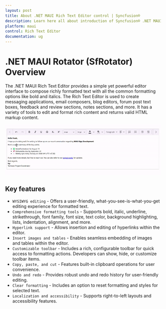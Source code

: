 ```yaml
---
layout: post
title: About .NET MAUI Rich Text Editor control | Syncfusion®
description: Learn here all about introduction of Syncfusion® .NET MAUI Rich Text Editor (SfRichTextEditor) control, its elements and more.
platform: maui 
control: Rich Text Editor
documentation: ug
---
```


# .NET MAUI Rotator (SfRotator) Overview

The .NET MAUI Rich Text Editor provides a simple yet powerful editor interface to compose richly formatted text with all the common formatting options like bold and italics. The Rich Text Editor is used to create messaging applications, email composers, blog editors, forum post text boxes, feedback and review sections, notes sections, and more. It has a variety of tools to edit and format rich content and returns valid HTML markup content.

![RichTextEditor Overview Gif](images/rich-text-editor-overview.gif)

## Key features

* `WYSIWYG editing` - Offers a user-friendly, what-you-see-is-what-you-get editing experience for formatted text.
* `Comprehensive formatting tools` - Supports bold, italic, underline, strikethrough, font family, font size, text color, background highlighting, lists, indentation, alignment, and more.
* `Hyperlink support` - Allows insertion and editing of hyperlinks within the editor.
* `Insert images and tables` - Enables seamless embedding of images and tables within the editor.
* `Customizable toolbar` - Includes a rich, configurable toolbar for quick access to formatting actions. Developers can show, hide, or customize toolbar items.
* `Copy, paste, and cut` - Features built-in clipboard operations for user convenience.
* `Undo and redo` - Provides robust undo and redo history for user-friendly editing.
* `Clear formatting` - Includes an option to reset formatting and styles for selected text.
* `Localization and accessibility` - Supports right-to-left layouts and accessibility features.
